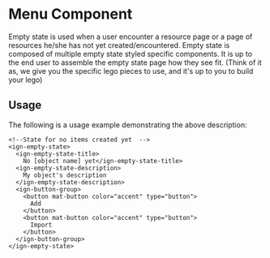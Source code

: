 # Menu Component

Empty state is used when a user encounter a resource page or a page of resources he/she has not yet created/encountered. Empty state is composed of multiple empty state styled specific components. It is up to the end user to assemble the empty state page how they see fit. (Think of it as, we give you the specific lego pieces to use, and it's up to you to build your lego)

## Usage

The following is a usage example demonstrating the above description:

```
<!--State for no items created yet  -->
<ign-empty-state>
  <ign-empty-state-title>
    No [object name] yet</ign-empty-state-title>
  <ign-empty-state-description>
    My object's description
  </ign-empty-state-description>
  <ign-button-group>
    <button mat-button color="accent" type="button">
      Add
    </button>
    <button mat-button color="accent" type="button">
      Import
    </button>
  </ign-button-group>
</ign-empty-state>
```
